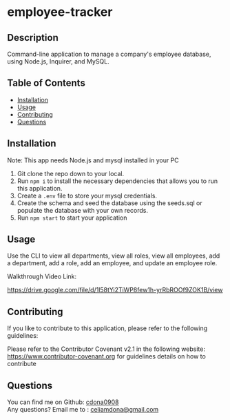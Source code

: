 # employee-tracker

 ## Description
 
  Command-line application to manage a company's employee database, using Node.js, Inquirer, and MySQL.

 ## Table of Contents  

  - [Installation](#installation)
  - [Usage](#usage)  
  - [Contributing](#contributing) 
  - [Questions](#questions)

 ## Installation

  Note: This app needs Node.js and mysql installed in your PC

 1. Git clone the repo down to your local.
 2. Run `npm i` to install the  necessary dependencies that allows you to run this application.
 3. Create a `.env` file to store your mysql credentials.
 4. Create the schema and seed the database using the seeds.sql or populate the database with your own records.
 5. Run `npm start` to start your application

 ## Usage

 Use the CLI to view all departments, view all roles, view all employees, add a department, add a role, add an employee, and update an employee role.

 Walkthrough Video Link:

 
 https://drive.google.com/file/d/1l58tYi2TiWP8few1h-yrRbROOf9ZOK1B/view

 ## Contributing
  
  If you like to contribute to this application, please refer to the following guidelines:

  Please refer to the Contributor Covenant v2.1 in the following  website: https://www.contributor-covenant.org for guidelines details on how to contribute

 
 
  ## Questions

  You can find me on Github: [cdona0908](https://github.com/cdona0908) <br>
  Any questions? Email me to : celiamdona@gmail.com


